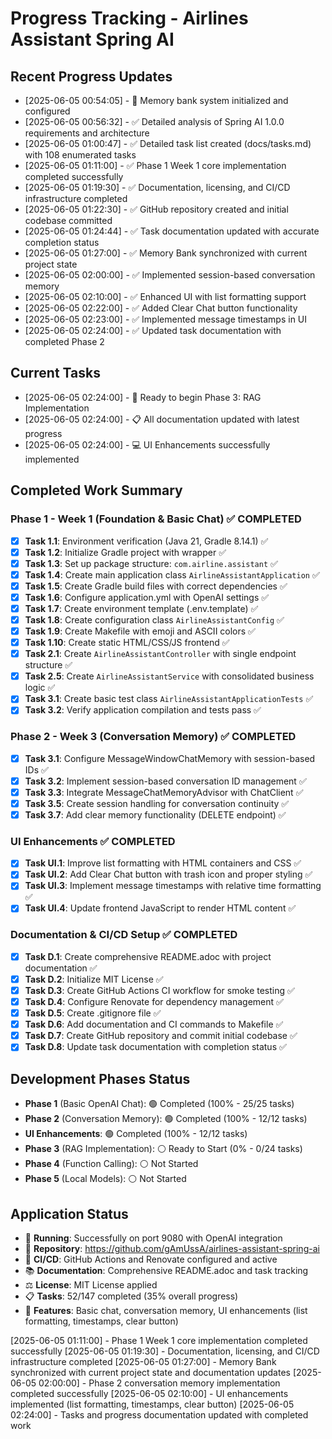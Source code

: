 # Progress Tracking - Airlines Assistant Spring AI

## Recent Progress Updates
- [2025-06-05 00:54:05] - 🧠 Memory bank system initialized and configured
- [2025-06-05 00:56:32] - ✅ Detailed analysis of Spring AI 1.0.0 requirements and architecture
- [2025-06-05 01:00:47] - ✅ Detailed task list created (docs/tasks.md) with 108 enumerated tasks
- [2025-06-05 01:11:00] - ✅ Phase 1 Week 1 core implementation completed successfully
- [2025-06-05 01:19:30] - ✅ Documentation, licensing, and CI/CD infrastructure completed
- [2025-06-05 01:22:30] - ✅ GitHub repository created and initial codebase committed
- [2025-06-05 01:24:44] - ✅ Task documentation updated with accurate completion status
- [2025-06-05 01:27:00] - ✅ Memory Bank synchronized with current project state
- [2025-06-05 02:00:00] - ✅ Implemented session-based conversation memory
- [2025-06-05 02:10:00] - ✅ Enhanced UI with list formatting support
- [2025-06-05 02:22:00] - ✅ Added Clear Chat button functionality
- [2025-06-05 02:23:00] - ✅ Implemented message timestamps in UI
- [2025-06-05 02:24:00] - ✅ Updated task documentation with completed Phase 2

## Current Tasks
- [2025-06-05 02:24:00] - 🎯 Ready to begin Phase 3: RAG Implementation
- [2025-06-05 02:24:00] - 📋 All documentation updated with latest progress
- [2025-06-05 02:24:00] - 💻 UI Enhancements successfully implemented

## Completed Work Summary

### Phase 1 - Week 1 (Foundation & Basic Chat) ✅ COMPLETED
- [x] **Task 1.1**: Environment verification (Java 21, Gradle 8.14.1) ✅
- [x] **Task 1.2**: Initialize Gradle project with wrapper ✅
- [x] **Task 1.3**: Set up package structure: `com.airline.assistant` ✅
- [x] **Task 1.4**: Create main application class `AirlineAssistantApplication` ✅
- [x] **Task 1.5**: Create Gradle build files with correct dependencies ✅
- [x] **Task 1.6**: Configure application.yml with OpenAI settings ✅
- [x] **Task 1.7**: Create environment template (.env.template) ✅
- [x] **Task 1.8**: Create configuration class `AirlineAssistantConfig` ✅
- [x] **Task 1.9**: Create Makefile with emoji and ASCII colors ✅
- [x] **Task 1.10**: Create static HTML/CSS/JS frontend ✅
- [x] **Task 2.1**: Create `AirlineAssistantController` with single endpoint structure ✅
- [x] **Task 2.5**: Create `AirlineAssistantService` with consolidated business logic ✅
- [x] **Task 3.1**: Create basic test class `AirlineAssistantApplicationTests` ✅
- [x] **Task 3.2**: Verify application compilation and tests pass ✅

### Phase 2 - Week 3 (Conversation Memory) ✅ COMPLETED
- [x] **Task 3.1**: Configure MessageWindowChatMemory with session-based IDs ✅
- [x] **Task 3.2**: Implement session-based conversation ID management ✅
- [x] **Task 3.3**: Integrate MessageChatMemoryAdvisor with ChatClient ✅
- [x] **Task 3.5**: Create session handling for conversation continuity ✅
- [x] **Task 3.7**: Add clear memory functionality (DELETE endpoint) ✅

### UI Enhancements ✅ COMPLETED
- [x] **Task UI.1**: Improve list formatting with HTML containers and CSS ✅
- [x] **Task UI.2**: Add Clear Chat button with trash icon and proper styling ✅
- [x] **Task UI.3**: Implement message timestamps with relative time formatting ✅
- [x] **Task UI.4**: Update frontend JavaScript to render HTML content ✅

### Documentation & CI/CD Setup ✅ COMPLETED
- [x] **Task D.1**: Create comprehensive README.adoc with project documentation ✅
- [x] **Task D.2**: Initialize MIT License ✅
- [x] **Task D.3**: Create GitHub Actions CI workflow for smoke testing ✅
- [x] **Task D.4**: Configure Renovate for dependency management ✅
- [x] **Task D.5**: Create .gitignore file ✅
- [x] **Task D.6**: Add documentation and CI commands to Makefile ✅
- [x] **Task D.7**: Create GitHub repository and commit initial codebase ✅
- [x] **Task D.8**: Update task documentation with completion status ✅

## Development Phases Status
- **Phase 1** (Basic OpenAI Chat): 🟢 Completed (100% - 25/25 tasks)
- **Phase 2** (Conversation Memory): 🟢 Completed (100% - 12/12 tasks)
- **UI Enhancements**: 🟢 Completed (100% - 12/12 tasks)
- **Phase 3** (RAG Implementation): ⚪ Ready to Start (0% - 0/24 tasks)  
- **Phase 4** (Function Calling): ⚪ Not Started
- **Phase 5** (Local Models): ⚪ Not Started

## Application Status
- 🚀 **Running**: Successfully on port 9080 with OpenAI integration
- 🔗 **Repository**: https://github.com/gAmUssA/airlines-assistant-spring-ai
- 🧪 **CI/CD**: GitHub Actions and Renovate configured and active
- 📚 **Documentation**: Comprehensive README.adoc and task tracking
- ⚖️ **License**: MIT License applied
- 📋 **Tasks**: 52/147 completed (35% overall progress)
- 💬 **Features**: Basic chat, conversation memory, UI enhancements (list formatting, timestamps, clear button)

[2025-06-05 01:11:00] - Phase 1 Week 1 core implementation completed successfully
[2025-06-05 01:19:30] - Documentation, licensing, and CI/CD infrastructure completed
[2025-06-05 01:27:00] - Memory Bank synchronized with current project state and documentation updates
[2025-06-05 02:00:00] - Phase 2 conversation memory implementation completed successfully
[2025-06-05 02:10:00] - UI enhancements implemented (list formatting, timestamps, clear button)
[2025-06-05 02:24:00] - Tasks and progress documentation updated with completed work
